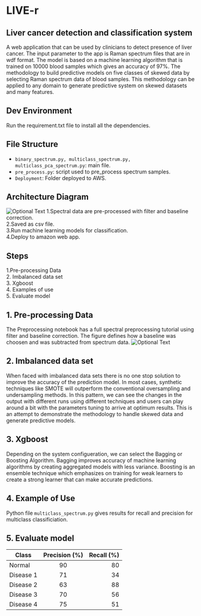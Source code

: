 # LIVE-r
## Liver cancer detection and classification system
A web application that can be used by clinicians to detect presence of liver cancer. The input parameter to the app is Raman spectrum files that are in wdf format. The model is based on a machine learning algorithm that is trained on 10000 blood samples which gives an accuracy of 97%.
The methodology to build predictive models on five classes of skewed data by selecting Raman spectrum data of blood samples. This methodology can be applied to any domain to generate predictive system on skewed datasets and many features.

## Dev Environment
Run the requirement.txt file to install all the dependencies.

## File Structure

* `binary_spectrum.py, multiclass_spectrum.py, multiclass_pca_spectrum.py`: main file.
* `pre_process.py`: script used to pre_process spectrum samples.
* `Deployment`: Folder deployed to AWS.
## Architecture Diagram
![Optional Text](../master/img/archi.png)
1.Spectral data are pre-processed with filter and baseline correction.  
2.Saved as csv file.  
3.Run machine learning models for classification.    
4.Deploy to amazon web app.
## Steps
1.Pre-processing Data  
2. Imbalanced data set  
3. Xgboost  
4. Examples of use  
5. Evaluate model  
## 1. Pre-processing Data
The Preprocessing notebook has a full spectral preprocessing tutorial using filter and baseline correction. The figure defines how a baseline was choosen and was subtracted from spectrum data.
![Optional Text](../master/img/baseline.png)

## 2. Imbalanced data set
When faced with imbalanced data sets there is no one stop solution to improve the accuracy of the prediction model. In most cases, synthetic techniques like SMOTE will outperform the conventional oversampling and undersampling methods. In this pattern, we can see the changes in the output with different runs using different techniques and users can play around a bit with the parameters tuning to arrive at optimum results. This is an attempt to demonstrate the methodology to handle skewed data and generate predictive models.
## 3. Xgboost
Depending on the system configueration, we can select the Bagging or Boosting Algorithm. Bagging improves accuracy of machine learning algorithms by creating aggregated models with less variance. Boosting is an ensemble technique which emphasizes on training for weak learners to create a strong learner that can make accurate predictions.
## 4. Example of Use
Python file `multiclass_spectrum.py` gives results for recall and precision for multiclass classificiation. 
## 5. Evaluate model
| Class        | Precision (%)           | Recall (%) |
| ------------- |:-------------:| -----:|
| Normal    | 90 | 80 |
| Disease 1 | 71 | 34 |
| Disease 2 | 63 | 88 |
| Disease 3 | 70 | 56 |
| Disease 4 | 75 | 51 |
